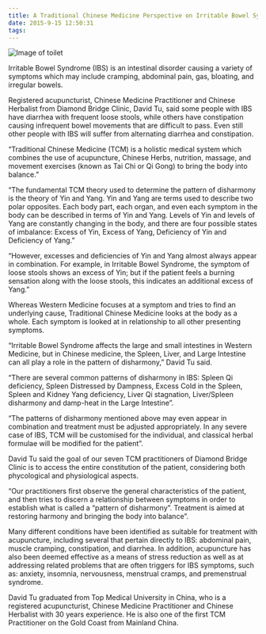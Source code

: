 ```yaml
---
title: A Traditional Chinese Medicine Perspective on Irritable Bowel Syndrome
date: 2015-9-15 12:50:31
tags:
---
```

![Image of toilet](assets/toilet.jpg)

Irritable Bowel Syndrome (IBS) is an intestinal disorder causing a variety of symptoms which may include cramping, abdominal pain, gas, bloating, and irregular bowels.

Registered acupuncturist, Chinese Medicine Practitioner and Chinese Herbalist  from Diamond Bridge Clinic, David Tu, said some people with IBS have diarrhea with frequent loose stools, while others have constipation causing infrequent bowel movements that are difficult to pass. Even still other people with IBS will suffer from alternating diarrhea and constipation.

“Traditional Chinese Medicine (TCM) is a holistic medical system which combines the use of acupuncture, Chinese Herbs, nutrition, massage, and movement exercises (known as Tai Chi or Qi Gong) to bring the body into balance.”

“The fundamental TCM theory used to determine the pattern of disharmony is the theory of Yin and Yang. Yin and Yang are terms used to describe two polar opposites. Each body part, each organ, and even each symptom in the body can be described in terms of Yin and Yang. Levels of Yin and levels of Yang are constantly changing in the body, and there are four possible states of imbalance: Excess of Yin, Excess of Yang, Deficiency of Yin and Deficiency of Yang.”

“However, excesses and deficiencies of Yin and Yang almost always appear in combination. For example, in Irritable Bowel Syndrome, the symptom of loose stools shows an excess of Yin; but if the patient feels a burning sensation along with the loose stools, this indicates an additional excess of Yang.”

Whereas Western Medicine focuses at a symptom and tries to find an underlying cause, Traditional Chinese Medicine looks at the body as a whole. Each symptom is looked at in relationship to all other presenting symptoms.

“Irritable Bowel Syndrome affects the large and small intestines in Western Medicine, but in Chinese medicine, the Spleen, Liver, and Large Intestine can all play a role in the pattern of disharmony,” David Tu said.

“There are several common patterns of disharmony in IBS: Spleen Qi deficiency, Spleen Distressed by Dampness, Excess Cold in the Spleen, Spleen and Kidney Yang deficiency, Liver Qi stagnation, Liver/Spleen disharmony and damp-heat in the Large Intestine”.

“The patterns of disharmony mentioned above may even appear in combination and treatment must be adjusted appropriately. In any severe case of IBS, TCM will be customised for the individual, and classical herbal formulae will be modified for the patient”.

David Tu said the goal of our seven TCM practitioners of Diamond Bridge Clinic is to access the entire constitution of the patient, considering both phycological and physiological aspects.

“Our practitioners first observe the general characteristics of the patient, and then tries to discern a relationship between symptoms in order to establish what is called a “pattern of disharmony”. Treatment is aimed at restoring harmony and bringing the body into balance”.

Many different conditions have been identified as suitable for treatment with acupuncture, including several that pertain directly to IBS: abdominal pain, muscle cramping, constipation, and diarrhea. In addition, acupuncture has also been deemed effective as a means of stress reduction as well as at addressing related problems that are often triggers for IBS symptoms, such as: anxiety, insomnia, nervousness, menstrual cramps, and premenstrual syndrome.

David Tu graduated from Top Medical University in China, who is a registered acupuncturist, Chinese Medicine Practitioner and Chinese Herbalist with 30 years experience. He is also one of the first TCM Practitioner on the Gold Coast from Mainland China.